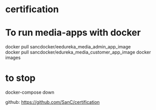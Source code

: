 # certification

# To run media-apps with docker

docker pull sancdocker/eedureka_media_admin_app_image  
docker pull sancdocker/edureka_media_customer_app_image
docker images    

# to stop    
docker-compose down    

github: https://github.com/SanC/certification
